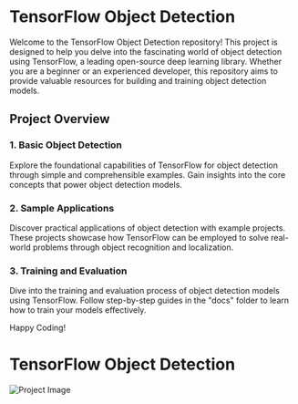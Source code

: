 # TensorFlow Object Detection

Welcome to the TensorFlow Object Detection repository! This project is designed to help you delve into the fascinating world of object detection using TensorFlow, a leading open-source deep learning library. Whether you are a beginner or an experienced developer, this repository aims to provide valuable resources for building and training object detection models.

## Project Overview

### 1. Basic Object Detection

Explore the foundational capabilities of TensorFlow for object detection through simple and comprehensible examples. Gain insights into the core concepts that power object detection models.

### 2. Sample Applications

Discover practical applications of object detection with example projects. These projects showcase how TensorFlow can be employed to solve real-world problems through object recognition and localization.

### 3. Training and Evaluation

Dive into the training and evaluation process of object detection models using TensorFlow. Follow step-by-step guides in the "docs" folder to learn how to train your models effectively.

Happy Coding!

# TensorFlow Object Detection

![Project Image](https://github.com/Gurkanerenalbayrak/object_detection/raw/master/picture_1.png)
